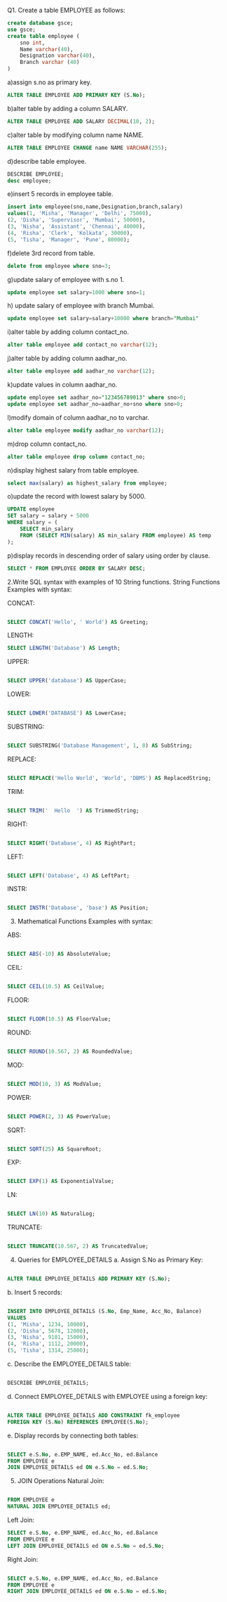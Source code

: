  Q1. Create a table EMPLOYEE as follows:
```sql
create database gsce;
use gsce;
create table employee (
    sno int,
    Name varchar(40),
    Designation varchar(40),
    Branch varchar (40)
)
```
a)assign s.no as primary key.
```sql
ALTER TABLE EMPLOYEE ADD PRIMARY KEY (S.No);
```


b)alter table by adding a column SALARY.
```sql
ALTER TABLE EMPLOYEE ADD SALARY DECIMAL(10, 2);
```

c)alter table by modifying column name NAME.
```sql
ALTER TABLE EMPLOYEE CHANGE name NAME VARCHAR(255);

```

d)describe table employee.
```sql
DESCRIBE EMPLOYEE;
desc employee;

```


e)insert 5 records in employee table.
```sql
insert into employee(sno,name,Designation,branch,salary)
values(1, 'Misha', 'Manager', 'Delhi', 75000),
(2, 'Disha', 'Supervisor', 'Mumbai', 50000),
(3, 'Nisha', 'Assistant', 'Chennai', 40000),
(4, 'Risha', 'Clerk', 'Kolkata', 30000),
(5, 'Tisha', 'Manager', 'Pune', 80000);

```


f)delete 3rd record from table.
```sql
delete from employee where sno=3;
```


g)update salary of employee with s.no 1.
```sql
update employee set salary=1000 where sno=1;
```


h) update salary of employee with branch Mumbai.
```sql
update employee set salary=salary+10000 where branch="Mumbai"
```
i)alter table by adding column contact_no.
```sql
alter table employee add contact_no varchar(12);

```
j)alter table by adding column aadhar_no.
```sql
alter table employee add aadhar_no varchar(12);
```
k)update values in column aadhar_no.
```sql
update employee set aadhar_no="123456789013" where sno>0;
update employee set aadhar_no=aadhar_no+sno where sno>0;
```
l)modify domain of column aadhar_no to varchar.
```sql
alter table employee modify aadhar_no varchar(12);
```
m)drop column contact_no.
```sql
alter table employee drop column contact_no;
```
n)display highest salary from table employee.
```sql
select max(salary) as highest_salary from employee;
```
o)update the record with lowest salary by 5000.
```sql
UPDATE employee 
SET salary = salary + 5000
WHERE salary = (
    SELECT min_salary
    FROM (SELECT MIN(salary) AS min_salary FROM employee) AS temp
);

```
p)display records in descending order of salary using order by clause.
```sql
SELECT * FROM EMPLOYEE ORDER BY SALARY DESC;

```

2.Write SQL syntax with examples of 10 String functions.
String Functions
Examples with syntax:

CONCAT:
```sql

SELECT CONCAT('Hello', ' World') AS Greeting;
```


LENGTH:
 ```sql
SELECT LENGTH('Database') AS Length;
```
UPPER:
```sql

SELECT UPPER('database') AS UpperCase;
```
LOWER:
```sql

SELECT LOWER('DATABASE') AS LowerCase;
```
SUBSTRING:
```sql

SELECT SUBSTRING('Database Management', 1, 8) AS SubString;
```
REPLACE:
```sql

SELECT REPLACE('Hello World', 'World', 'DBMS') AS ReplacedString;
```
TRIM:
```sql

SELECT TRIM('  Hello  ') AS TrimmedString;
```
RIGHT:
```sql

SELECT RIGHT('Database', 4) AS RightPart;
```
LEFT:
```sql

SELECT LEFT('Database', 4) AS LeftPart;
```
INSTR:
```sql

SELECT INSTR('Database', 'base') AS Position;
```


3. Mathematical Functions
Examples with syntax:

ABS:
```sql

SELECT ABS(-10) AS AbsoluteValue;
```
CEIL:
```sql

SELECT CEIL(10.5) AS CeilValue;
```
FLOOR:
```sql

SELECT FLOOR(10.5) AS FloorValue;
```
ROUND:
```sql

SELECT ROUND(10.567, 2) AS RoundedValue;
```
MOD:
```sql

SELECT MOD(10, 3) AS ModValue;
```
POWER:
```sql

SELECT POWER(2, 3) AS PowerValue;
```
SQRT:
```sql

SELECT SQRT(25) AS SquareRoot;
```
EXP:
```sql

SELECT EXP(1) AS ExponentialValue;
```
LN:
```sql

SELECT LN(10) AS NaturalLog;
```
TRUNCATE:
```sql

SELECT TRUNCATE(10.567, 2) AS TruncatedValue;
```






4. Queries for EMPLOYEE_DETAILS
a. Assign S.No as Primary Key:


```sql

ALTER TABLE EMPLOYEE_DETAILS ADD PRIMARY KEY (S.No);
```
b. Insert 5 records:


```sql

INSERT INTO EMPLOYEE_DETAILS (S.No, Emp_Name, Acc_No, Balance)
VALUES
(1, 'Misha', 1234, 10000),
(2, 'Disha', 5678, 12000),
(3, 'Nisha', 9101, 15000),
(4, 'Risha', 1112, 20000),
(5, 'Tisha', 1314, 25000);
```
c. Describe the EMPLOYEE_DETAILS table:


```sql

DESCRIBE EMPLOYEE_DETAILS;
```
d. Connect EMPLOYEE_DETAILS with EMPLOYEE using a foreign key:


```sql

ALTER TABLE EMPLOYEE_DETAILS ADD CONSTRAINT fk_employee
FOREIGN KEY (S.No) REFERENCES EMPLOYEE(S.No);
```
e. Display records by connecting both tables:


```sql

SELECT e.S.No, e.EMP_NAME, ed.Acc_No, ed.Balance 
FROM EMPLOYEE e 
JOIN EMPLOYEE_DETAILS ed ON e.S.No = ed.S.No;
```
5. JOIN Operations
Natural Join:


```sql

FROM EMPLOYEE e 
NATURAL JOIN EMPLOYEE_DETAILS ed;

```
Left Join:


```sql
SELECT e.S.No, e.EMP_NAME, ed.Acc_No, ed.Balance 
FROM EMPLOYEE e 
LEFT JOIN EMPLOYEE_DETAILS ed ON e.S.No = ed.S.No;

```
Right Join:


```sql

SELECT e.S.No, e.EMP_NAME, ed.Acc_No, ed.Balance 
FROM EMPLOYEE e 
RIGHT JOIN EMPLOYEE_DETAILS ed ON e.S.No = ed.S.No;
```